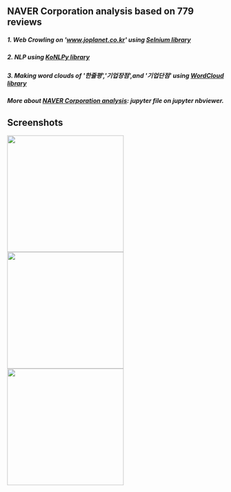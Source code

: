 **NAVER Corporation** analysis based on 779 reviews 
---------------------------------------------------

##### 1. Web Crowling on 'www.joplanet.co.kr' using [Selnium library](https://selenium-python.readthedocs.io/)
##### 2. NLP using [KoNLPy library](https://konlpy-ko.readthedocs.io/ko/v0.4.3/)
##### 3. Making word clouds of '한줄평','기업장점',and '기업단점' using [WordCloud library](https://amueller.github.io/word_cloud/)

##### More about [NAVER Corporation analysis](https://nbviewer.jupyter.org/gist/haeunello/1f01d17157c7e7e71a1c58cdf351ac50): jupyter file on jupyter nbviewer. 

Screenshots
------------
<div>
<img width='270' src= 'https://user-images.githubusercontent.com/58417351/74913214-89b1fe00-5403-11ea-80d8-f499efec5c3f.PNG'>
<img width='270' src= 'https://user-images.githubusercontent.com/58417351/74913225-90407580-5403-11ea-8349-5b67c7927501.PNG'>
<img width='270' src = 'https://user-images.githubusercontent.com/58417351/74913244-9a627400-5403-11ea-92cd-a9a7821c3915.PNG'>
</div>
